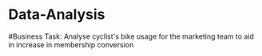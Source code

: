 # Data-Analysis

#Business Task: Analyse cyclist's bike usage for the marketing team to aid in increase in membership conversion

